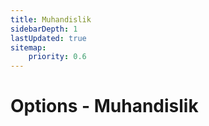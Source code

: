 ```yaml
---
title: Muhandislik
sidebarDepth: 1
lastUpdated: true
sitemap:
    priority: 0.6
---
```

# Options - Muhandislik